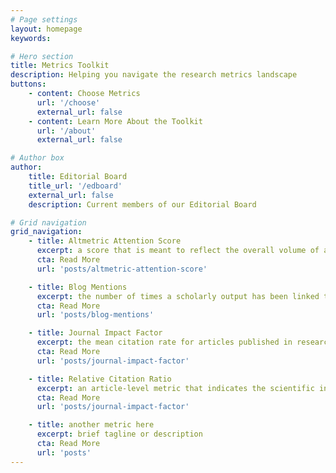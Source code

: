 ```yaml
---
# Page settings
layout: homepage
keywords:

# Hero section
title: Metrics Toolkit
description: Helping you navigate the research metrics landscape
buttons:
    - content: Choose Metrics
      url: '/choose'
      external_url: false
    - content: Learn More About the Toolkit
      url: '/about'
      external_url: false

# Author box
author:
    title: Editorial Board
    title_url: '/edboard'
    external_url: false
    description: Current members of our Editorial Board

# Grid navigation
grid_navigation:
    - title: Altmetric Attention Score
      excerpt: a score that is meant to reflect the overall volume of attention that research has received online
      cta: Read More
      url: 'posts/altmetric-attention-score'

    - title: Blog Mentions
      excerpt: the number of times a scholarly output has been linked to from a blog
      cta: Read More
      url: 'posts/blog-mentions'

    - title: Journal Impact Factor
      excerpt: the mean citation rate for articles published in research journals
      cta: Read More
      url: 'posts/journal-impact-factor'

    - title: Relative Citation Ratio
      excerpt: an article-level metric that indicates the scientific influence of an article relative to other NIH-funded articles
      cta: Read More
      url: 'posts/journal-impact-factor'

    - title: another metric here
      excerpt: brief tagline or description
      cta: Read More
      url: 'posts'	  
---
```



